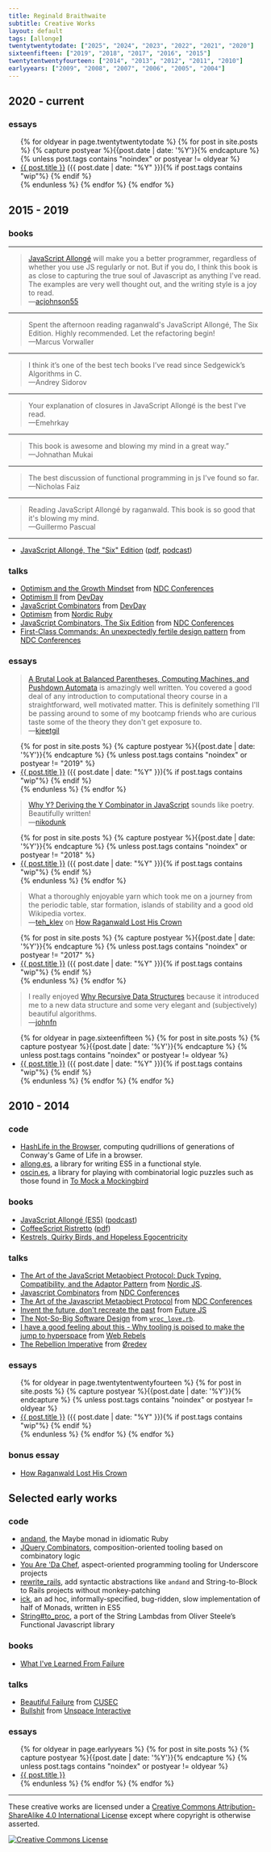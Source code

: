 ```yaml
---
title: Reginald Braithwaite
subtitle: Creative Works
layout: default
tags: [allonge]
twentytwentytodate: ["2025", "2024", "2023", "2022", "2021", "2020"]
sixteenfifteen: ["2019", "2018", "2017", "2016", "2015"]
twentytentwentyfourteen: ["2014", "2013", "2012", "2011", "2010"]
earlyyears: ["2009", "2008", "2007", "2006", "2005", "2004"]
---
```


## 2020 - current

### essays

<div class="related">
  <ul>
    {% for oldyear in page.twentytwentytodate %}
      {% for post in site.posts %}
        {% capture postyear %}{{post.date | date: '%Y'}}{% endcapture %}
        {% unless post.tags contains "noindex" or postyear != oldyear %}
          <li>
            <a href="{{ post.url }}">{{ post.title }}</a> (<span>{{ post.date | date: "%Y" }}</span>){% if post.tags contains "wip"%} <span title="This essay is a work in progress" class="fas fa-edit"></span>{% endif %}
          </li>
        {% endunless %}
      {% endfor %}
    {% endfor %}
  </ul>
</div>

## 2015 - 2019

### books
---

> [JavaScript Allongé](/assets/javascriptallongesix.pdf) will make you a better programmer, regardless of whether you use JS regularly or not. But if you do, I think this book is as close to capturing the true soul of Javascript as anything I've read. The examples are very well thought out, and the writing style is a joy to read.  
> —[acjohnson55](https://news.ycombinator.com/item?id=6480649)

---

> Spent the afternoon reading raganwald's JavaScript Allongé, The Six Edition. Highly recommended. Let the refactoring begin!  
> —Marcus Vorwaller

---

> I think it’s one of the best tech books I’ve read since Sedgewick’s Algorithms in C.  
> —Andrey Sidorov

---

> Your explanation of closures in JavaScript Allongé is the best I've read.  
> —Emehrkay

---

> This book is awesome and blowing my mind in a great way.”  
> —Johnathan Mukai

---

> The best discussion of functional programming in js I've found so far.  
> —Nicholas Faiz

---

> Reading JavaScript Allongé by raganwald. This book is so good that it's blowing my mind.  
> —Guillermo Pascual

---

- [JavaScript Allongé, The "Six" Edition](https://leanpub.com/javascriptallongesix) ([pdf](/assets/javascriptallongesix.pdf), [podcast](https://topenddevs.com/podcasts/javascript-jabber/episodes/070-jsj-book-club-javascript-allonge-with-reginald-braithwaite/))

### talks

- [Optimism and the Growth Mindset](https://www.youtube.com/embed/Zh_2OHgYdvg) from [NDC Conferences][NDC]
- [Optimism II](https://www.youtube.com/watch?v=wYPp4nG7qw4) from [DevDay](http://devday.pl)
- [JavaScript Combinators](https://www.youtube.com/watch?v=3t75HPU2c44) from [DevDay](http://devday.pl)
- [Optimism](https://www.youtube.com/watch?v=8xjntzo-mYc) from [Nordic Ruby](nordicruby.org)
- [JavaScript Combinators, The Six Edition](https://player.vimeo.com/video/153097877) from [NDC Conferences][NDC]
- [First-Class Commands: An unexpectedly fertile design pattern](https://vimeo.com/157132267) from [NDC Conferences][NDC]

[NDC]: https://vimeo.com/ndcconferences

### essays

> [A Brutal Look at Balanced Parentheses, Computing Machines, and Pushdown Automata](http://raganwald.com/2019/02/14/i-love-programming-and-programmers.html) is amazingly well written. You covered a good deal of any introduction to computational theory course in a straightforward, well motivated matter. This is definitely something I'll be passing around to some of my bootcamp friends who are curious taste some of the theory they don't get exposure to.  
> —[kjeetgil](https://news.ycombinator.com/item?id=19228668)

<div class="related">
  <ul>
    {% for post in site.posts %}
      {% capture postyear %}{{post.date | date: '%Y'}}{% endcapture %}
      {% unless post.tags contains "noindex" or postyear != "2019" %}
        <li>
          <a href="{{ post.url }}">{{ post.title }}</a> (<span>{{ post.date | date: "%Y" }}</span>){% if post.tags contains "wip"%} <span title="This essay is a work in progress" class="fas fa-edit"></span>{% endif %}
        </li>
      {% endunless %}
    {% endfor %}
  </ul>
</div>

> [Why Y? Deriving the Y Combinator in JavaScript](http://raganwald.com/2018/09/10/why-y.html) sounds like poetry. Beautifully written!  
> —[nikodunk](https://news.ycombinator.com/item?id=17956855)

<div class="related">
  <ul>
    {% for post in site.posts %}
      {% capture postyear %}{{post.date | date: '%Y'}}{% endcapture %}
      {% unless post.tags contains "noindex" or postyear != "2018" %}
        <li>
          <a href="{{ post.url }}">{{ post.title }}</a> (<span>{{ post.date | date: "%Y" }}</span>){% if post.tags contains "wip"%} <span title="This essay is a work in progress" class="fas fa-edit"></span>{% endif %}
        </li>
      {% endunless %}
    {% endfor %}
  </ul>
</div>

> What a thoroughly enjoyable yarn which took me on a journey from the periodic table, star formation, islands of stability and a good old Wikipedia vortex.  
> —[teh_klev](https://news.ycombinator.com/item?id=16036986) on [How Raganwald Lost His Crown](http://braythwayt.com/2017/12/29/crown.html)

<div class="related">
  <ul>
    {% for post in site.posts %}
      {% capture postyear %}{{post.date | date: '%Y'}}{% endcapture %}
      {% unless post.tags contains "noindex" or postyear != "2017" %}
        <li>
          <a href="{{ post.url }}">{{ post.title }}</a> (<span>{{ post.date | date: "%Y" }}</span>){% if post.tags contains "wip"%} <span title="This essay is a work in progress" class="fas fa-edit"></span>{% endif %}
        </li>
      {% endunless %}
    {% endfor %}
  </ul>
</div>

> I really enjoyed [Why Recursive Data Structures](http://raganwald.com/2016/12/27/recursive-data-structures.html) because it introduced me to a new data structure and some very elegant and (subjectively) beautiful algorithms.  
> —[johnfn](https://news.ycombinator.com/item?id=13308232)

<div class="related">
  <ul>
    {% for oldyear in page.sixteenfifteen %}
      {% for post in site.posts %}
        {% capture postyear %}{{post.date | date: '%Y'}}{% endcapture %}
        {% unless post.tags contains "noindex" or postyear != oldyear %}
          <li>
            <a href="{{ post.url }}">{{ post.title }}</a> (<span>{{ post.date | date: "%Y" }}</span>){% if post.tags contains "wip"%} <span title="This essay is a work in progress" class="fas fa-edit"></span>{% endif %}
          </li>
        {% endunless %}
      {% endfor %}
    {% endfor %}
  </ul>
</div>

## 2010 - 2014

### code

- [HashLife in the Browser](/hashlife), computing qudrillions of generations of Conway's Game of Life in a browser.
- [allong.es](https://github.com/raganwald/allong.es), a library for writing ES5 in a functional style.
- [oscin.es](https://github.com/raganwald/oscin.es), a library for playing with combinatorial logic puzzles such as those found in [To Mock a Mockingbird](https://en.wikipedia.org/wiki/To_Mock_a_Mockingbird)

### books

- [JavaScript Allongé (ES5)](https://leanpub.com/javascript-allonge) ([podcast](https://topenddevs.com/podcasts/javascript-jabber/episodes/070-jsj-book-club-javascript-allonge-with-reginald-braithwaite/))
- [CoffeeScript Ristretto](https://leanpub.com/coffeescript-ristretto) ([pdf](/assets/coffeescript-ristretto.pdf))
- [Kestrels, Quirky Birds, and Hopeless Egocentricity](https://leanpub.com/combinators)

### talks

- [The Art of the JavaScript Metaobject Protocol: Duck Typing, Compatibility, and the Adaptor Pattern](http://www.youtube.com/watch?v=hp7sgLVepF8) from [Nordic JS](http://nordicjs.com).
- [Javascript Combinators](https://vimeo.com/97408202) from [NDC Conferences][NDC]
- [The Art of the Javascript Metaobject Protocol](https://vimeo.com/97415345) from [NDC Conferences][NDC]
- [Invent the future, don't recreate the past](http://www.youtube.com/watch?v=uYcAjr2J_rU) from [Future JS](http://fullstackfest.com)
- [The Not-So-Big Software Design](http://www.youtube.com/watch?v=arsK-CN5YDg) from [`wroc_love.rb`](http://www.wrocloverb.com).
- [I have a good feeling about this - Why tooling is poised to make the jump to hyperspace](https://youtube.com/watch?v=Re2SKhaK73I) from [Web Rebels](https://www.webrebels.org)
- [The Rebellion Imperative](https://vimeo.com/53265664) from [Øredev](https://vimeo.com/user4280938)

### essays

<div class="related">
  <ul>
    {% for oldyear in page.twentytentwentyfourteen %}
      {% for post in site.posts %}
        {% capture postyear %}{{post.date | date: '%Y'}}{% endcapture %}
        {% unless post.tags contains "noindex" or postyear != oldyear %}
          <li>
            <a href="{{ post.url }}">{{ post.title }}</a> (<span>{{ post.date | date: "%Y" }}</span>){% if post.tags contains "wip"%} <span title="This essay is a work in progress" class="fas fa-edit"></span>{% endif %}
          </li>
        {% endunless %}
      {% endfor %}
    {% endfor %}
  </ul>
</div>

### bonus essay

- [How Raganwald Lost His Crown](http://braythwayt.com/2017/12/29/crown.html)

## Selected early works

### code

- [andand](https://github.com/raganwald/andand), the Maybe monad in idiomatic Ruby
- [JQuery Combinators](https://github.com/raganwald/JQuery-Combinators), composition-oriented tooling based on combinatory logic 
- [You Are 'Da Chef](https://github.com/raganwald/YouAreDaChef), aspect-oriented programming tooling for Underscore projects
- [rewrite_rails](https://github.com/raganwald-deprecated/rewrite_rails), add syntactic abstractions like `andand` and String-to-Block to Rails projects without monkey-patching
- [ick](https://github.com/raganwald-deprecated/ick), an ad hoc, informally-specified, bug-ridden, slow implementation of half of Monads, written in ES5
- [String#to_proc](https://github.com/raganwald/string-to-proc-dot-rb), a port of the String Lambdas from Oliver Steele’s Functional Javascript library

### books

- [What I've Learned From Failure](https://leanpub.com/shippingsoftware)

### talks

- [Beautiful Failure](https://vimeo.com/9967063) from [CUSEC](https://vimeo.com/cusec)
- [Bullshit](https://vimeo.com/22957263) from [Unspace Interactive](https://vimeo.com/user6029958)

### essays

<div class="related">
  <ul>
    {% for oldyear in page.earlyyears %}
      {% for post in site.posts %}
        {% capture postyear %}{{post.date | date: '%Y'}}{% endcapture %}
        {% unless post.tags contains "noindex" or postyear != oldyear %}
          <li>
            <a href="{{ post.url }}">{{ post.title }}</a>
          </li>
        {% endunless %}
      {% endfor %}
    {% endfor %}
  </ul>
</div>

---

These creative works are licensed under a <a rel="license" href="http://creativecommons.org/licenses/by-sa/4.0/">Creative Commons Attribution-ShareAlike 4.0 International License</a> except where copyright is otherwise asserted.

<a rel="license" href="http://creativecommons.org/licenses/by-sa/4.0/"><img alt="Creative Commons License" style="border-width:0" src="http://i.creativecommons.org/l/by-sa/4.0/80x15.png" /></a>
